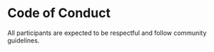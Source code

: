 
# Code of Conduct

All participants are expected to be respectful and follow community guidelines.
